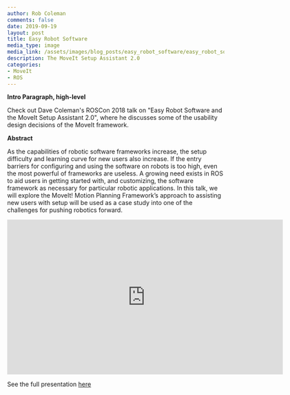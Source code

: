 ```yaml
---
author: Rob Coleman
comments: false
date: 2019-09-19
layout: post
title: Easy Robot Software
media_type: image
media_link: /assets/images/blog_posts/easy_robot_software/easy_robot_software.jpg
description: The MoveIt Setup Assistant 2.0
categories:
- MoveIt
- ROS
---
```


**Intro Paragraph, high-level**

Check out Dave Coleman's ROSCon 2018 talk on "Easy Robot Software and the MoveIt Setup Assistant 2.0", where he discusses some of the usability design decisions of the MoveIt framework.

**Abstract**

As the capabilities of robotic software frameworks increase, the setup difficulty and learning curve for new users also increase. If the entry barriers for configuring and using the software on robots is too high, even the most powerful of frameworks are useless. A growing need exists in ROS to aid users in getting started with, and customizing, the software framework as necessary for particular robotic applications. In this talk, we will explore the MoveIt! Motion Planning Framework’s approach to assisting new users with setup will be used as a case study into one of the challenges for pushing robotics forward.

<p align="center"><iframe src="https://player.vimeo.com/video/293523535" width="640" height="360" frameborder="0" allow="autoplay; fullscreen" allowfullscreen></iframe></p>

See the full presentation [here](/docs/ROSCon_2018_Setup_Assistant_Talk.pdf)